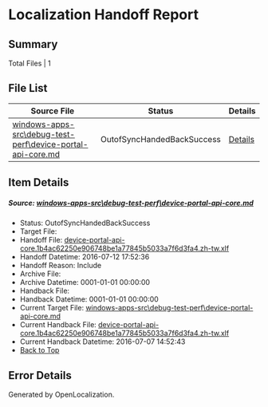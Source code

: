 # <a name='report-top'></a> Localization Handoff Report

## Summary
 Total Files | 1

## File List
 Source File | Status | Details 
 ----------- | ------ | ------- 
 [windows-apps-src\debug-test-perf\device-portal-api-core.md](https://github.com/Microsoft/windows-apps/blob/30aeffcf090c881f84331ced4f7199fd0092b676/windows-apps-src/debug-test-perf/device-portal-api-core.md) | OutofSyncHandedBackSuccess | [Details](#0fa515d28431d4256b977ee3c3c41169661f129f1972)

## Item Details
##### <a name='0fa515d28431d4256b977ee3c3c41169661f129f1972'></a> Source: [windows-apps-src\debug-test-perf\device-portal-api-core.md](https://github.com/Microsoft/windows-apps/blob/30aeffcf090c881f84331ced4f7199fd0092b676/windows-apps-src/debug-test-perf/device-portal-api-core.md)
* Status: OutofSyncHandedBackSuccess
* Target File: 
* Handoff File: [device-portal-api-core.1b4ac62250e906748be1a77845b5033a7f6d3fa4.zh-tw.xlf](https://github.com/Microsoft/WDG.handoff/blob/e22074c0e0600a31fa42bd35be73107cf1bbd3af/ol-handoff/Microsoft/windows-apps.zh-tw/master/device-portal-api-core.1b4ac62250e906748be1a77845b5033a7f6d3fa4.zh-tw.xlf)
* Handoff Datetime: 2016-07-12 17:52:36
* Handoff Reason: Include
* Archive File: 
* Archive Datetime: 0001-01-01 00:00:00
* Handback File: 
* Handback Datetime: 0001-01-01 00:00:00
* Current Target File: [windows-apps-src\debug-test-perf\device-portal-api-core.md](https://github.com/Microsoft/windows-apps.zh-tw/blob/8fb0333f93d8703ca2c68ed5663a59d0bc562167/windows-apps-src/debug-test-perf/device-portal-api-core.md)
* Current Handback File: [device-portal-api-core.1b4ac62250e906748be1a77845b5033a7f6d3fa4.zh-tw.xlf](https://github.com/Microsoft/WDG.handback/blob/8a79e594417f6c24b1634f8d2ee5921039f22dca/ol-handback/Microsoft/windows-apps.zh-tw/master/device-portal-api-core.1b4ac62250e906748be1a77845b5033a7f6d3fa4.zh-tw.xlf)
* Current Handback Datetime: 2016-07-07 14:52:43
* [Back to Top](#report-top)


## Error Details

Generated by OpenLocalization.
